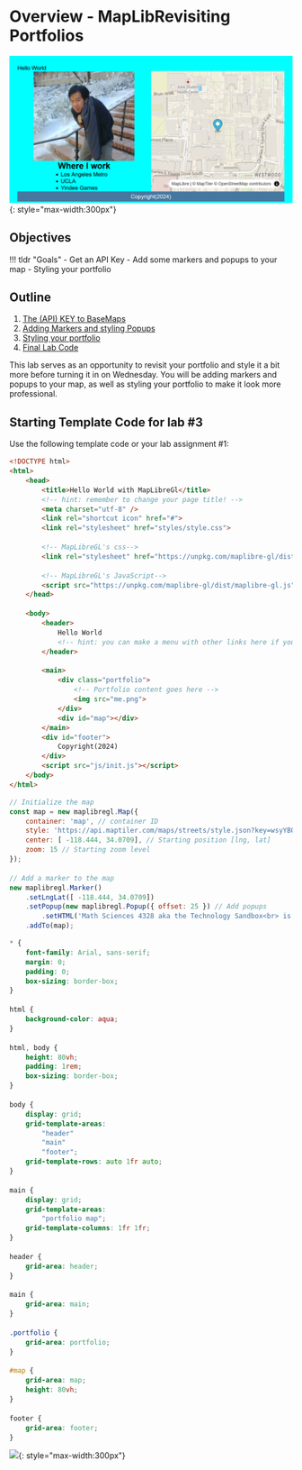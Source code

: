 # Overview - MapLibRevisiting Portfolios

![](././media/1moregoal.png){: style="max-width:300px"}

## Objectives

!!! tldr "Goals"
    - Get an API Key
    - Add some markers and popups to your map
    - Styling your portfolio

## Outline

1. [The (API) KEY to BaseMaps](./0.md)
2. [Adding Markers and styling Popups](./1.md)
3. [Styling your portfolio](./2.md)
4. [Final Lab Code](./3.md)

This lab serves as an opportunity to revisit your portfolio and style it a bit more before turning it in on Wednesday. You will be adding markers and popups to your map, as well as styling your portfolio to make it look more professional.

## Starting Template Code for lab #3

Use the following template code or your lab assignment #1:

```html title="index.html" linenums="1"
<!DOCTYPE html>
<html>
    <head>
        <title>Hello World with MapLibreGl</title>
        <!-- hint: remember to change your page title! -->
        <meta charset="utf-8" />
        <link rel="shortcut icon" href="#">
        <link rel="stylesheet" href="styles/style.css">

        <!-- MapLibreGL's css-->
        <link rel="stylesheet" href="https://unpkg.com/maplibre-gl/dist/maplibre-gl.css" />

		<!-- MapLibreGL's JavaScript-->
		<script src="https://unpkg.com/maplibre-gl/dist/maplibre-gl.js"></script>
    </head>
    
    <body>
        <header>
			Hello World
            <!-- hint: you can make a menu with other links here if you'd like -->
        </header>
        
        <main>
			<div class="portfolio">
				<!-- Portfolio content goes here -->
				<img src="me.png">
			</div>
            <div id="map"></div>
        </main>
        <div id="footer">
            Copyright(2024)
        </div>
        <script src="js/init.js"></script>
    </body>
</html>
```

```javascript title="js/init.js"
// Initialize the map
const map = new maplibregl.Map({
    container: 'map', // container ID
    style: 'https://api.maptiler.com/maps/streets/style.json?key=wsyYBQjqRwKnNsZrtci1', // Your style URL
    center: [ -118.444, 34.0709], // Starting position [lng, lat]
    zoom: 15 // Starting zoom level
});

// Add a marker to the map
new maplibregl.Marker()
    .setLngLat([ -118.444, 34.0709])
    .setPopup(new maplibregl.Popup({ offset: 25 }) // Add popups
        .setHTML('Math Sciences 4328 aka the Technology Sandbox<br> is the lab where I used to work in '))
    .addTo(map);
```

```css title="styles/style.css" linenums="1"
* {
    font-family: Arial, sans-serif;
    margin: 0;
    padding: 0;
    box-sizing: border-box;
}

html {
    background-color: aqua;
}

html, body {
    height: 80vh;
    padding: 1rem;
    box-sizing: border-box;
}

body {
    display: grid;
    grid-template-areas: 
        "header"
        "main"
        "footer";
    grid-template-rows: auto 1fr auto;
}

main {
    display: grid;
    grid-template-areas:
        "portfolio map";
    grid-template-columns: 1fr 1fr;
}

header { 
    grid-area: header;
}

main { 
    grid-area: main;
}

.portfolio {
    grid-area: portfolio;
}

#map { 
    grid-area: map;
    height: 80vh;
}

footer { 
    grid-area: footer;
}
```

![](././media/me.jpg){: style="max-width:300px"}